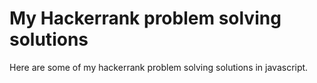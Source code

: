 # My Hackerrank problem solving solutions

Here are some of my hackerrank problem solving solutions in javascript.
